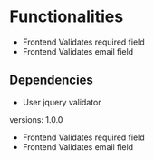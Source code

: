 # Functionalities

* Frontend Validates required field
* Frontend Validates email field

## Dependencies

* User jquery validator

versions:
1.0.0

* Frontend Validates required field
* Frontend Validates email field
